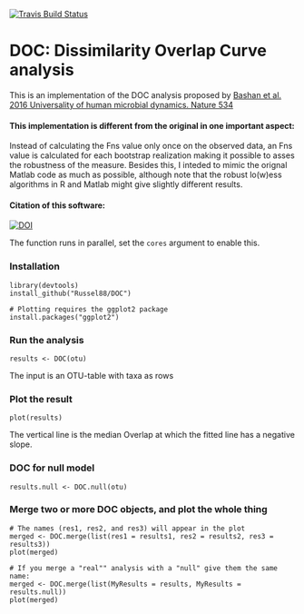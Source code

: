 [![Travis Build
Status](https://travis-ci.org/Russel88/DOC.svg?branch=master)](https://travis-ci.org/Russel88/DOC)

DOC: Dissimilarity Overlap Curve analysis
=========================================

This is an implementation of the DOC analysis proposed by [Bashan et al.
2016 Universality of human microbial dynamics. Nature
534](http://www.nature.com/nature/journal/v534/n7606/abs/nature18301.html?foxtrotcallback=true)

#### This implementation is different from the original in one important aspect:

Instead of calculating the Fns value only once on the observed data, an
Fns value is calculated for each bootstrap realization making it
possible to asses the robustness of the measure. Besides this, I inteded
to mimic the orignal Matlab code as much as possible, although note that
the robust lo(w)ess algorithms in R and Matlab might give slightly
different results.

#### Citation of this software:

[![DOI](https://zenodo.org/badge/DOI/10.5281/zenodo.1169219.svg)](https://doi.org/10.5281/zenodo.1169219)

The function runs in parallel, set the `cores` argument to enable this.

### Installation

    library(devtools)
    install_github("Russel88/DOC")

    # Plotting requires the ggplot2 package
    install.packages("ggplot2")

### Run the analysis

    results <- DOC(otu)

The input is an OTU-table with taxa as rows

### Plot the result

    plot(results)

The vertical line is the median Overlap at which the fitted line has a negative slope.

### DOC for null model

    results.null <- DOC.null(otu)

### Merge two or more DOC objects, and plot the whole thing

    # The names (res1, res2, and res3) will appear in the plot
    merged <- DOC.merge(list(res1 = results1, res2 = results2, res3 = results3))
    plot(merged)

    # If you merge a "real"" analysis with a "null" give them the same name:
    merged <- DOC.merge(list(MyResults = results, MyResults = results.null))
    plot(merged)
